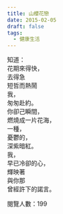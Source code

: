 ```yaml
---
title: 山櫻花戀
date: 2015-02-05
draft: false
tags:
  - 健康生活
---
```

知道：  
花期來得快，  
去得急  
短哲而熱鬧  
我，  
匆匆赴約。  
你卻己瞬間，  
燃燒成一片花海，  
一種，  
憂鬱的，  
深紫暗紅。  
我，  
早已冷卻的心，  
輝映著  
與你那  
曾經許下的諾言。  


閱覽人數：199